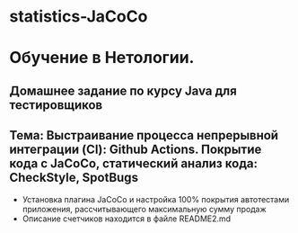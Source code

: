 # statistics-JaCoCo

# Обучение в Нетологии.

## Домашнее задание по курсу Java для тестировщиков

## Тема: Выстраивание процесса непрерывной интеграции (CI): Github Actions. Покрытие кода с JaCoCo, статический анализ кода: CheckStyle, SpotBugs

- Установка плагина JaCoCo и настройка 100% покрытия автотестами приложения, рассчитывающего максимальную сумму продаж
- Описание счетчиков находится в файле README2.md
